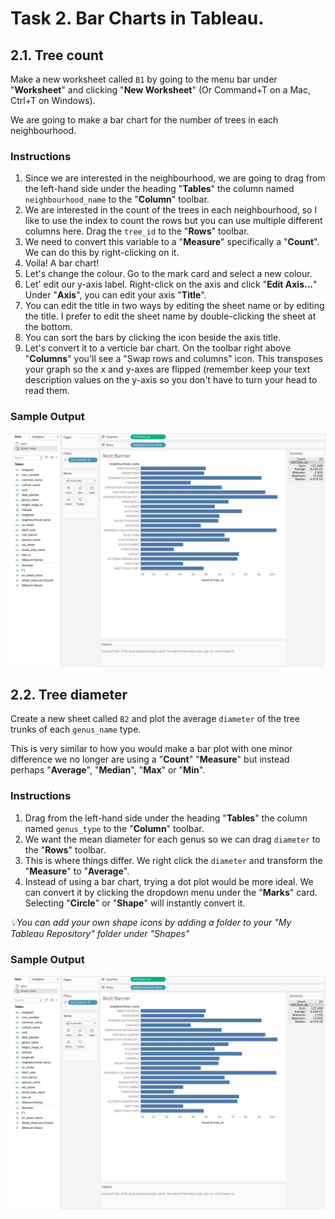 # Task 2. Bar Charts in Tableau.


## 2.1. Tree count 

Make a new worksheet called `B1` by going to the menu bar under "**Worksheet**" and clicking "**New Worksheet**" (Or Command+T on a Mac, Ctrl+T on Windows). 

We are going to make a bar chart for the number of trees in each neighbourhood. 

### Instructions 

1. Since we are interested in the neighbourhood, we are going to drag from the left-hand side under the heading "**Tables**" the column named `neighbourhood_name` to the "**Column**" toolbar. 
1. We are interested in the count of the trees in each neighbourhood, so I like to use the index to count the rows but you can use multiple different columns here. Drag the `tree_id` to the "**Rows**" toolbar.
1. We need to convert this variable to a "**Measure**" specifically a "**Count**". We can do this by right-clicking on it. 
1. Voila! A bar chart! 
1. Let's change the colour. Go to the mark card and select a new colour. 
1. Let' edit our y-axis label. Right-click on the axis and click "**Edit Axis...**" Under "**Axis**", you can edit your axis "**Title**".
1. You can edit the title in two ways by editing the sheet name or by editing the title. I prefer to edit the sheet name by double-clicking the sheet at the bottom. 
1. You can sort the bars by clicking the icon beside the axis title. 
1. Let's convert it to a verticle bar chart. On the toolbar right above "**Columns**" you'll see a "Swap rows and columns" icon. This transposes your graph so the x and y-axes are flipped (remember keep your text description values on the y-axis so you don't have to turn your head to read them.

### Sample Output

![](images/bar_chart.png)

## 2.2. Tree diameter 

Create a new sheet called `B2` and plot the average `diameter` of the tree trunks of each `genus_name` type.

This is very similar to how you would make a bar plot with one minor difference we no longer are using a "**Count**" "**Measure**" but instead perhaps "**Average**", "**Median**", "**Max**" or "**Min**". 

### Instructions 

1. Drag from the left-hand side under the heading "**Tables**" the column named `genus_type` to the "**Column**" toolbar. 
2. We want the mean diameter for each genus so we can drag `diameter` to the "**Rows**" toolbar.
3. This is where things differ. We right click the `diameter`  and transform the "**Measure**" to "**Average**". 
4. Instead of using a bar chart, trying a dot plot would be more ideal. We can convert it by clicking the dropdown menu under the "**Marks**" card. Selecting "**Circle**" or "**Shape**" will instantly convert it.     

_💡You can add your own shape icons by adding a folder to your "My Tableau Repository" folder under "Shapes"_ 

### Sample Output

![](images/bar_chart.png)

